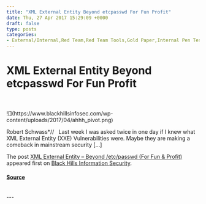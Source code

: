 ```yaml
---
title: "XML External Entity Beyond etcpasswd For Fun Profit"
date: Thu, 27 Apr 2017 15:29:09 +0000
draft: false
type: posts
categories: 
- External/Internal,Red Team,Red Team Tools,Gold Paper,Internal Pen Test,Pivot,Vulnerabilities,XML External Entity,XXE
---
```

# XML External Entity Beyond etcpasswd For Fun Profit

<br/>

<br/>
![](https://www.blackhillsinfosec.com/wp-content/uploads/2017/04/ahhh_pivot.png)

Robert Schwass\*//   Last week I was asked twice in one day if I knew what XML External Entity (XXE) Vulnerabilities were. Maybe they are making a comeback in mainstream security \[…\]

The post [XML External Entity – Beyond /etc/passwd (For Fun & Profit)](https://www.blackhillsinfosec.com/xml-external-entity-beyond-etcpasswd-fun-profit/) appeared first on [Black Hills Information Security](https://www.blackhillsinfosec.com).

#### [Source](https://www.blackhillsinfosec.com/xml-external-entity-beyond-etcpasswd-fun-profit/)

<br/>
---

